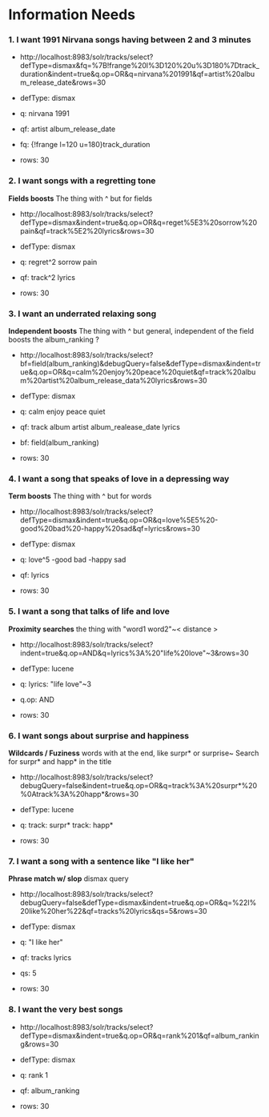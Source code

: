 # Information Needs

### 1. I want 1991 Nirvana songs having between 2 and 3 minutes

- http://localhost:8983/solr/tracks/select?defType=dismax&fq=%7B!frange%20l%3D120%20u%3D180%7Dtrack_duration&indent=true&q.op=OR&q=nirvana%201991&qf=artist%20album_release_date&rows=30

- defType: dismax
- q: nirvana 1991
- qf: artist album_release_date
- fq: {!frange l=120 u=180}track_duration
- rows: 30



### 2. I want songs with a regretting tone

**Fields boosts**	The thing with ^ but for fields

- http://localhost:8983/solr/tracks/select?defType=dismax&indent=true&q.op=OR&q=reget%5E3%20sorrow%20pain&qf=track%5E2%20lyrics&rows=30

- defType: dismax
- q: regret^2 sorrow pain 
- qf: track^2 lyrics
- rows: 30



### 3. I want an underrated relaxing song

**Independent boosts**	The thing with ^ but general, independent of the field
boosts the album_ranking ?

- http://localhost:8983/solr/tracks/select?bf=field(album_ranking)&debugQuery=false&defType=dismax&indent=true&q.op=OR&q=calm%20enjoy%20peace%20quiet&qf=track%20album%20artist%20album_release_data%20lyrics&rows=30

- defType: dismax
- q: calm enjoy peace quiet
- qf: track album artist album_realease_date lyrics
- bf: field(album_ranking)
- rows: 30



### 4. I want a song that speaks of love in a depressing way

**Term boosts**	    The thing with ^ but for words

- http://localhost:8983/solr/tracks/select?defType=dismax&indent=true&q.op=OR&q=love%5E5%20-good%20bad%20-happy%20sad&qf=lyrics&rows=30

- defType: dismax
- q: love^5 -good bad -happy sad 
- qf: lyrics
- rows: 30



### 5. I want a song that talks of life and love

**Proximity searches** the thing with "word1 word2"~< distance >

- http://localhost:8983/solr/tracks/select?indent=true&q.op=AND&q=lyrics%3A%20"life%20love"~3&rows=30

- defType: lucene
- q: lyrics: "life love"~3
- q.op: AND
- rows: 30



### 6. I want songs about surprise and happiness

**Wildcards / Fuziness**	words with at the end, like surpr* or surprise~
Search for surpr* and happ* in the title

- http://localhost:8983/solr/tracks/select?debugQuery=false&indent=true&q.op=OR&q=track%3A%20surpr*%20%0Atrack%3A%20happ*&rows=30

- defType: lucene
- q: track: surpr* track: happ*
- rows: 30



### 7. I want a song with a sentence like "I like her"

**Phrase match w/ slop**     dismax query

- http://localhost:8983/solr/tracks/select?debugQuery=false&defType=dismax&indent=true&q.op=OR&q=%22I%20like%20her%22&qf=tracks%20lyrics&qs=5&rows=30

- defType: dismax
- q: "I like her"
- qf: tracks lyrics
- qs: 5
- rows: 30



### 8. I want the very best songs

- http://localhost:8983/solr/tracks/select?defType=dismax&indent=true&q.op=OR&q=rank%201&qf=album_ranking&rows=30

- defType: dismax
- q: rank 1
- qf: album_ranking
- rows: 30

